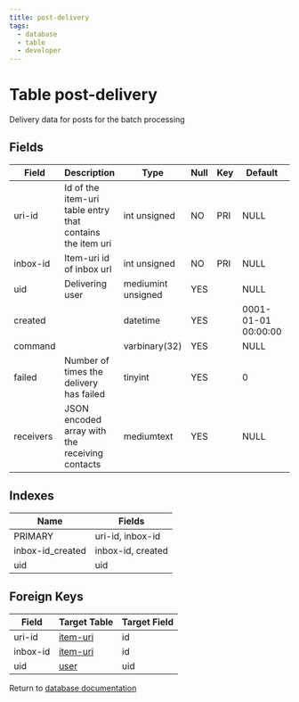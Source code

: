```yaml
---
title: post-delivery
tags:
  - database
  - table
  - developer
---
```

# Table post-delivery

Delivery data for posts for the batch processing

## Fields

| Field     | Description                                               | Type               | Null | Key | Default             | Extra |
| --------- | --------------------------------------------------------- | ------------------ | ---- | --- | ------------------- | ----- |
| uri-id    | Id of the item-uri table entry that contains the item uri | int unsigned       | NO   | PRI | NULL                |       |
| inbox-id  | Item-uri id of inbox url                                  | int unsigned       | NO   | PRI | NULL                |       |
| uid       | Delivering user                                           | mediumint unsigned | YES  |     | NULL                |       |
| created   |                                                           | datetime           | YES  |     | 0001-01-01 00:00:00 |       |
| command   |                                                           | varbinary(32)      | YES  |     | NULL                |       |
| failed    | Number of times the delivery has failed                   | tinyint            | YES  |     | 0                   |       |
| receivers | JSON encoded array with the receiving contacts            | mediumtext         | YES  |     | NULL                |       |

## Indexes

| Name             | Fields            |
| ---------------- | ----------------- |
| PRIMARY          | uri-id, inbox-id  |
| inbox-id_created | inbox-id, created |
| uid              | uid               |

## Foreign Keys

| Field    | Target Table                 | Target Field |
| -------- | ---------------------------- | ------------ |
| uri-id   | [item-uri](./db_item-uri.md) | id           |
| inbox-id | [item-uri](./db_item-uri.md) | id           |
| uid      | [user](./db_user.md)         | uid          |

Return to [database documentation](./index.md)
